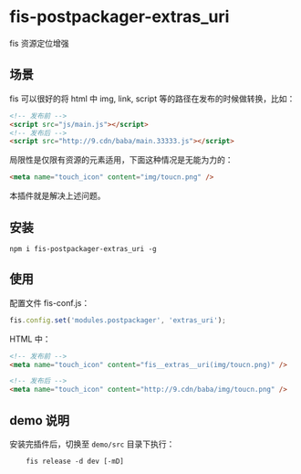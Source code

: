 # fis-postpackager-extras_uri
fis 资源定位增强

## 场景
fis 可以很好的将 html 中 img, link, script 等的路径在发布的时候做转换，比如：
```html
<!-- 发布前 -->
<script src="js/main.js"></script>
<!-- 发布后 -->
<script src="http://9.cdn/baba/main.33333.js"></script>
```

局限性是仅限有资源的元素适用，下面这种情况是无能为力的：
```html
<meta name="touch_icon" content="img/toucn.png" />
```

本插件就是解决上述问题。

## 安装
```
npm i fis-postpackager-extras_uri -g
```

## 使用
配置文件 fis-conf.js：
```js
fis.config.set('modules.postpackager', 'extras_uri');
```

HTML 中：
```html
<!-- 发布前 -->
<meta name="touch_icon" content="fis__extras__uri(img/toucn.png)" />

<!-- 发布后 -->
<meta name="touch_icon" content="http://9.cdn/baba/img/toucn.png" />
```

## demo 说明
安装完插件后，切换至 `demo/src` 目录下执行：
```
    fis release -d dev [-mD]
```
